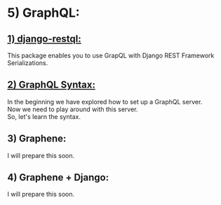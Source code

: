 # 5) GraphQL:







<h2>
	<a href="lessons/1_django_restql.md">
		1) django-restql:
	</a>
</h2>
This package enables you to use GrapQL with Django REST Framework 
Serializations.





<h2>
	<a href="lessons/2_syntax.md">
		2) GraphQL Syntax:
	</a>
</h2>

In the beginning we have explored how to set up a 
GraphQL server.  
Now we need to play around with this server.  
So, let's learn the syntax.





<h2>
		3) Graphene:
</h2>

I will prepare this soon.



<h2>
		4) Graphene + Django:
</h2>

I will prepare this soon.






